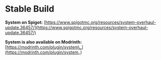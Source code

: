# Stable Build

**System on Spigot:** [https://www.spigotmc.org/resources/system-overhaul-update.36457/](https://www.spigotmc.org/resources/system-overhaul-update.36457/)

**System is also available on Modrinth:** [https://modrinth.com/plugin/system\_](https://modrinth.com/plugin/system_)
